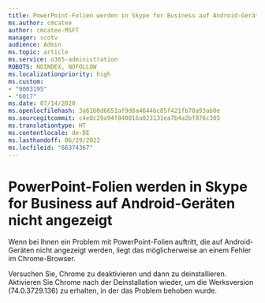 ```yaml
---
title: PowerPoint-Folien werden in Skype for Business auf Android-Geräten nicht angezeigt
ms.author: cmcatee
author: cmcatee-MSFT
manager: scotv
audience: Admin
ms.topic: article
ms.service: o365-administration
ROBOTS: NOINDEX, NOFOLLOW
ms.localizationpriority: high
ms.custom:
- "9003195"
- "6017"
ms.date: 07/14/2020
ms.openlocfilehash: 3a6160d6651af9d8a4644bc85f421fb78a93ab0e
ms.sourcegitcommit: c4e8c29a94f840816a023131ea7b4a2bf876c305
ms.translationtype: HT
ms.contentlocale: de-DE
ms.lasthandoff: 06/29/2022
ms.locfileid: "66374367"
---
```

# <a name="powerpoint-slides-not-showing-in-skype-for-business-on-android-devices"></a>PowerPoint-Folien werden in Skype for Business auf Android-Geräten nicht angezeigt

Wenn bei Ihnen ein Problem mit PowerPoint-Folien auftritt, die auf Android-Geräten nicht angezeigt werden, liegt das möglicherweise an einem Fehler im Chrome-Browser.

Versuchen Sie, Chrome zu deaktivieren und dann zu deinstallieren. Aktivieren Sie Chrome nach der Deinstallation wieder, um die Werksversion (74.0.3729.136) zu erhalten, in der das Problem behoben wurde.